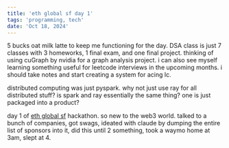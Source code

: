 ```yaml
---
title: 'eth global sf day 1'
tags: 'programming, tech'
date: 'Oct 18, 2024'
---
```


5 bucks oat milk latte to keep me functioning for the day. DSA class is just 7 classes with 3 homeworks, 1 final exam, and one final project. thinking of using cuGraph by nvidia for a graph analysis project. i can also see myself learning something useful for leetcode interviews in the upcoming months. i should take notes and start creating a system for acing lc.

distributed computing was just pyspark. why not just use ray for all distributed stuff? is spark and ray essentially the same thing? one is just packaged into a product?

day 1 of [eth global sf](https://ethglobal.com/events/sanfrancisco2024#venue) hackathon. so new to the web3 world. talked to a bunch of companies, got swags, ideated with claude by dumping the entire list of sponsors into it, did this until 2 something, took a waymo home at 3am, slept at 4.
